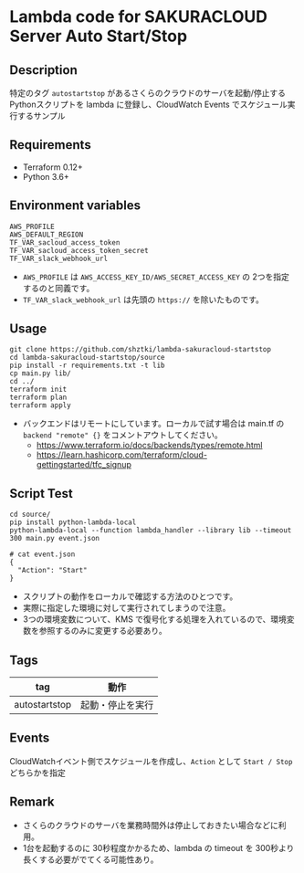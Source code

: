 # Lambda code for SAKURACLOUD Server Auto Start/Stop

## Description
特定のタグ `autostartstop` があるさくらのクラウドのサーバを起動/停止する Pythonスクリプトを lambda に登録し、CloudWatch Events でスケジュール実行するサンプル

## Requirements
* Terraform 0.12+
* Python 3.6+

## Environment variables
```
AWS_PROFILE
AWS_DEFAULT_REGION
TF_VAR_sacloud_access_token
TF_VAR_sacloud_access_token_secret
TF_VAR_slack_webhook_url
```
* `AWS_PROFILE` は `AWS_ACCESS_KEY_ID/AWS_SECRET_ACCESS_KEY` の 2つを指定するのと同義です。
* `TF_VAR_slack_webhook_url` は先頭の `https://` を除いたものです。

## Usage
```
git clone https://github.com/shztki/lambda-sakuracloud-startstop
cd lambda-sakuracloud-startstop/source
pip install -r requirements.txt -t lib
cp main.py lib/
cd ../
terraform init
terraform plan
terraform apply
```
* バックエンドはリモートにしています。ローカルで試す場合は main.tf の `backend "remote" {}` をコメントアウトしてください。
	* https://www.terraform.io/docs/backends/types/remote.html
	* https://learn.hashicorp.com/terraform/cloud-gettingstarted/tfc_signup

## Script Test
```
cd source/
pip install python-lambda-local
python-lambda-local --function lambda_handler --library lib --timeout 300 main.py event.json
```
```
# cat event.json
{
  "Action": "Start"
}
```
* スクリプトの動作をローカルで確認する方法のひとつです。
* 実際に指定した環境に対して実行されてしまうので注意。
* 3つの環境変数について、KMS で復号化する処理を入れているので、環境変数を参照するのみに変更する必要あり。


## Tags
|tag  |動作  |
|---|---|
|autostartstop  |起動・停止を実行  |

## Events
CloudWatchイベント側でスケジュールを作成し、`Action` として `Start / Stop` どちらかを指定

## Remark
* さくらのクラウドのサーバを業務時間外は停止しておきたい場合などに利用。
* 1台を起動するのに 30秒程度かかるため、lambda の timeout を 300秒より長くする必要がでてくる可能性あり。
